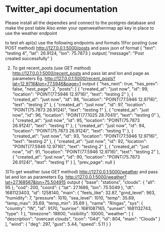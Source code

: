 # Twitter_api documentation

Please install all the dependies and connect to the postgres database and make the post table
Also enter your openweatherrmap api key in place to use the weather endpoint

to test eh api(s) use the following endpoints and formats
1)For posting (use POST method)
  http://127.0.0.1:5000/posts
  and pass json of format
  {
    "text": "testing 4",
    "lat": 26.9124,
    "lon": 75.7873
  }
output{
    "message": "Post created successfully"
}

2) To get recent_posts (use GET method)
  http://127.0.0.1:5000/recent_posts
  and pass lat and lon and page as parameters Eg. http://127.0.0.1:5000/recent_posts?lat=12.9716&lon=77.5946&page=1
  output {
    "has_next": true,
    "has_prev": false,
    "next_page": 2,
    "posts": [
        {
            "created_at": "just now",
            "id": 99,
            "location": "POINT(77.5946 12.9716)",
            "text": "testing 2"
        },
        {
            "created_at": "just now",
            "id": 98,
            "location": "POINT(77.5946 12.9716)",
            "text": "testing 2"
        },
        {
            "created_at": "just now",
            "id": 97,
            "location": "POINT(75.7873 26.9124)",
            "text": "testing 1"
        },
        {
            "created_at": "just now",
            "id": 96,
            "location": "POINT(77.1025 28.7041)",
            "text": "testing 0"
        },
        {
            "created_at": "just now",
            "id": 95,
            "location": "POINT(75.7873 26.9124)",
            "text": "testing 1"
        },
        {
            "created_at": "just now",
            "id": 94,
            "location": "POINT(75.7873 26.9124)",
            "text": "testing 1"
        },
        {
            "created_at": "just now",
            "id": 93,
            "location": "POINT(77.5946 12.9716)",
            "text": "testing 2"
        },
        {
            "created_at": "just now",
            "id": 92,
            "location": "POINT(77.5946 12.9716)",
            "text": "testing 2"
        },
        {
            "created_at": "just now",
            "id": 91,
            "location": "POINT(77.5946 12.9716)",
            "text": "testing 2"
        },
        {
            "created_at": "just now",
            "id": 90,
            "location": "POINT(75.7873 26.9124)",
            "text": "testing 1"
        }
    ],
    "prev_page": null
}
  
3)To get weather (use GET method)
  http://127.0.0.1:5000/weather
  and pass lat and lon as parameters Eg. http://127.0.0.1:5000/weather?lat=27.168567&lon=75.504915
  output {
    "base": "stations",
    "clouds": {
        "all": 95
    },
    "cod": 200,
    "coord": {
        "lat": 27.1686,
        "lon": 75.5049
    },
    "dt": 1681123403,
    "id": 1258140,
    "main": {
        "feels_like": 32.87,
        "grnd_level": 963,
        "humidity": 7,
        "pressure": 1010,
        "sea_level": 1010,
        "temp": 35.69,
        "temp_max": 35.69,
        "temp_min": 35.69
    },
    "name": "Rīngas",
    "sys": {
        "country": "IN",
        "id": 9170,
        "sunrise": 1681087165,
        "sunset": 1681132743,
        "type": 1
    },
    "timezone": 19800,
    "visibility": 10000,
    "weather": [
        {
            "description": "overcast clouds",
            "icon": "04d",
            "id": 804,
            "main": "Clouds"
        }
    ],
    "wind": {
        "deg": 297,
        "gust": 5.44,
        "speed": 5.11
    }
}

